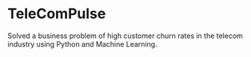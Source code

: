 # TeleComPulse
Solved a business problem of high customer churn rates in the telecom industry using Python and Machine Learning.
